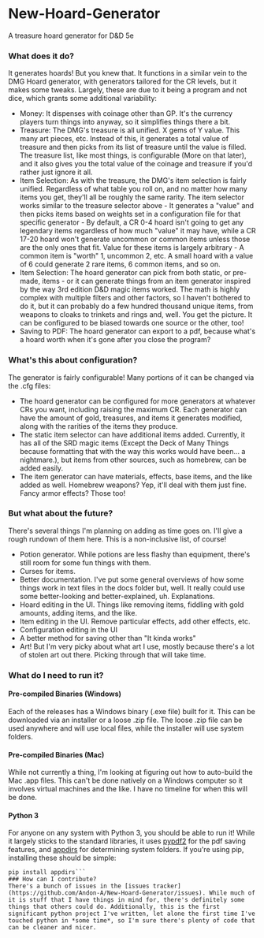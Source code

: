 # New-Hoard-Generator
 A treasure hoard generator for D&D 5e
### What does it do?
It generates hoards! But you knew that. It functions in a similar vein to the DMG Hoard generator, with generators tailored for the CR levels, but it makes some tweaks. Largely, these are due to it being a program and not dice, which grants some additional variability:
* Money: It dispenses with coinage other than GP. It's the currency players turn things into anyway, so it simplifies things there a bit.
* Treasure: The DMG's treasure is all unified. X gems of Y value. This many art pieces, etc. Instead of this, it generates a total value of treasure and then picks from its list of treasure until the value is filled. The treasure list, like most things, is configurable (More on that later), and it also gives you the total value of the coinage and treasure if you'd rather just ignore it all.
* Item Selection: As with the treasure, the DMG's item selection is fairly unified. Regardless of what table you roll on, and no matter how many items you get, they'll all be roughly the same rarity. The item selector works similar to the treasure selector above - It generates a "value" and then picks items based on weights set in a configuration file for that specific generator - By default, a CR 0-4 hoard isn't going to get any legendary items regardless of how much "value" it may have, while a CR 17-20 hoard won't generate uncommon or common items unless those are the only ones that fit. Value for these items is largely arbitrary - A common item is "worth" 1, uncommon 2, etc. A small hoard with a value of 6 could generate 2 rare items, 6 common items, and so on.
* Item Selection: The hoard generator can pick from both static, or pre-made, items - or it can generate things from an item generator inspired by the way 3rd edition D&D magic items worked. The math is highly complex with multiple filters and other factors, so I haven't bothered to do it, but it can probably do a few hundred thousand unique items, from weapons to cloaks to trinkets and rings and, well. You get the picture. It can be configured to be biased towards one source or the other, too!
* Saving to PDF: The hoard generator can export to a pdf, because what's a hoard worth when it's gone after you close the program?
### What's this about configuration?
The generator is fairly configurable! Many portions of it can be changed via the .cfg files:
* The hoard generator can be configured for more generators at whatever CRs you want, including raising the maximum CR. Each generator can have the amount of gold, treasures, and items it generates modified, along with the rarities of the items they produce.
* The static item selector can have additional items added. Currently, it has all of the SRD magic items (Except the Deck of Many Things because formatting that with the way this works would have been... a nightmare.), but items from other sources, such as homebrew, can be added easily.
* The item generator can have materials, effects, base items, and the like added as well. Homebrew weapons? Yep, it'll deal with them just fine. Fancy armor effects? Those too!
### But what about the future?
There's several things I'm planning on adding as time goes on. I'll give a rough rundown of them here. This is a non-inclusive list, of course!
* Potion generator. While potions are less flashy than equipment, there's still room for some fun things with them.
* Curses for items.
* Better documentation. I've put some general overviews of how some things work in text files in the docs folder but, well. It really could use some better-looking and better-explained, uh. Explanations.
* Hoard editing in the UI. Things like removing items, fiddling with gold amounts, adding items, and the like.
* Item editing in the UI. Remove particular effects, add other effects, etc.
* Configuration editing in the UI
* A better method for saving other than "It kinda works"
* Art! But I'm very picky about what art I use, mostly because there's a lot of stolen art out there. Picking through that will take time.
### What do I need to run it?
#### Pre-compiled Binaries (Windows)
Each of the releases has a Windows binary (.exe file) built for it. This can be downloaded via an installer or a loose .zip file. The loose .zip file can be used anywhere and will use local files, while the installer will use system folders.
#### Pre-compiled Binaries (Mac)
While not currently a thing, I'm looking at figuring out how to auto-build the Mac .app files. This can't be done natively on a Windows computer so it involves virtual machines and the like. I have no timeline for when this will be done.
#### Python 3
For anyone on any system with Python 3, you should be able to run it! While it largely sticks to the standard libraries, it uses [pypdf2](https://pypi.org/project/fpdf2) for the pdf saving features, and [appdirs](https://pypi.org/project/appdirs) for determining system folders.
If you're using pip, installing these should be simple:
```pip install fpdf2
pip install appdirs```
### How can I contribute?
There's a bunch of issues in the [issues tracker](https://github.com/Andon-A/New-Hoard-Generator/issues). While much of it is stuff that I have things in mind for, there's definitely some things that others could do. Additionally, this is the first significant python project I've written, let alone the first time I've touched python in *some time*, so I'm sure there's plenty of code that can be cleaner and nicer.
